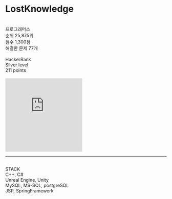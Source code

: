 # LostKnowledge
<br>
프로그래머스 <br>
순위 25,875위 <br>
점수 1,300점 <br>
해결한 문제 77개 <br>
<br>
HackerRank <br>
Silver level <br>
211 points <br>
<br>
<iframe src="https://hackerrank-badge.herokuapp.com/LostKnowledge33?s=1" style="border: 0; height: 230px; width: 240px; overflow:hidden;" scrolling="no" frameBorder="0"></iframe>
<hr>
<br>
STACK <br>
C++, C# <br>
Unreal Engine, Unity <br>
MySQL, MS-SQL, postgreSQL <br>
JSP, SpringFramework
